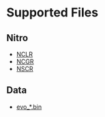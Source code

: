 # Supported Files

## Nitro
* [NCLR](/docs/files/nitro/NCLR.md)
* [NCGR](/docs/files/nitro/NCGR.md)
* [NSCR](/docs/files/nitro/NSCR.md)

## Data
* [evo_*.bin](/docs/files/data/EvoBin.md)